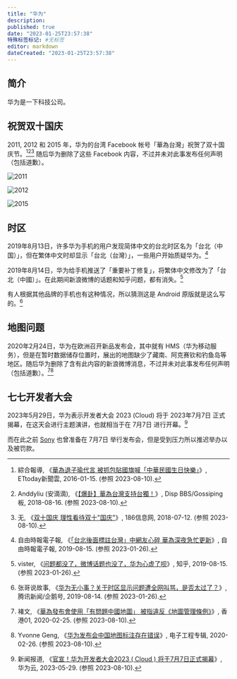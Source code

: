 ```yaml
---
title: "华为"
description:
published: true
date: "2023-01-25T23:57:38"
特殊标签标记: #无标签
editor: markdown
dateCreated: "2023-01-25T23:57:38"
---
```


## 简介

华为是一下科技公司。

## 祝贺双十国庆

2011, 2012 和 2015 年，华为的台湾 Facebook 帐号「華為台灣」祝贺了双十国庆节。[^31024][^gaMAQ][^62835] 随后华为删除了这些 Facebook 内容，不过并未对此事发布任何声明（包括道歉）。

[^31024]: 綜合報導, 《[華為退子瑜代言 被抓包貼國旗喊「中華民國生日快樂」](https://web.archive.org/web/20220930140439/https://star.ettoday.net/news/631024)》, ETtoday新聞雲, 2016-01-15. (参照 2023-08-10).

[^gaMAQ]: Anddyliu (安滴滴), 《[【爆卦】華為台灣支持台獨！](https://archive.is/wip/5mDHQ "https://disp.cc/b/Gossiping/aMAQ")》, Disp BBS/Gossiping板, 2018-08-16. (参照 2023-08-10).

[^62835]: 无, 《[双十国庆 理性看待双十"国庆"](https://web.archive.org/web/20230810112253/https://www.beijing3g186.com/ls/62835.html)》, 186信息网, 2018-07-12. (参照 2023-08-10).

![2011](https://web.archive.org/web/20200323073430_im/http://i.imgur.com/NHctYDR.jpg)

![2012](https://web.archive.org/web/20220930140439im_/https://cdn2.ettoday.net/images/1548/d1548751.jpg)

![2015](https://web.archive.org/web/20220930140439im_/https://cdn2.ettoday.net/images/1548/d1548750.jpg)

## 时区

2019年8月13日，许多华为手机的用户发现简体中文的台北时区名为「台北（中国）」，但在繁体中文时却显示「台北（台灣）」，一些用户开始质疑华为。[^2884929]

[^2884929]: 自由時報電子報, 《[「台北後面標註台灣」中網友心碎 華為深夜急忙更新](https://web.archive.org/web/20191212225828/https://news.ltn.com.tw/news/world/breakingnews/2884929)》, 自由時報電子報, 2019-08-15. (参照 2023-01-26).

2019年8月14日，华为给手机推送了「重要补丁修复」，将繁体中文修改为了「台北（中國）」。在此期间新浪微博的话题和知乎问题，都有消失。[^rU4d2]

[^rU4d2]: vister, 《[问题都没了，微博话题也没了，华为心虚了呗](https://archive.is/rU4d2 "https://www.zhihu.com/question/340399206/answer/789099922")》, 知乎, 2019-08-15. (参照 2023-01-26).

有人根据其他品牌的手机也有这种情况，所以猜测这是 Android 原版就是这么写的。[^A0GSZ]

[^A0GSZ]: 张哥说故事, 《[华为无小事？关于时区显示问题遭全网叫骂，是否太过了？](https://web.archive.org/web/20230125161305/https://new.qq.com/rain/a/20190814A0GSZT00)》, 腾讯新闻/企鹅号, 2019-08-14. (参照 2023-01-26).

## 地图问题

2020年2月24日，华为在欧洲召开新品发布会，其中就有 HMS（华为移动服务），但是在暂时数据储存位置时，展出的地图缺少了藏南、阿克赛钦和钓鱼岛等地区。随后华为删除了含有此内容的新浪微博消息，不过并未对此事发布任何声明（包括道歉）。[^39320][^61113]

[^39320]:  褚文, 《[華為發布會使用「有問題中國地圖」 被指違反《地圖管理條例》](https://web.archive.org/web/20230127015058/https://www.hk01.com/即時中國/439320/華為發布會使用-有問題中國地圖-被指違反-地圖管理條例)》, 香港01, 2020-02-25. (参照 2023-08-10).

[^61113]:  Yvonne Geng, 《[华为发布会中国地图标注存在错误](https://web.archive.org/web/20200311041903/https://www.eet-china.com/news/202002261113.html)》, 电子工程专辑, 2020-02-26. (参照 2023-08-10).

## 七七开发者大会

2023年5月29日，华为表示开发者大会 2023 (Cloud) 将于 2023年7月7日 正式揭幕，在这天会进行主题演讲，也就相当于在 7月7日 进行开幕。[^35071]

[^35071]: 新闻报道, 《[官宣！华为开发者大会2023 ( Cloud ) 将于7月7日正式揭幕](https://web.archive.org/web/20230708003629/https://www.huaweicloud.com/news/2023/20230529103235071.html)》, 华为云, 2023-05-29. (参照 2023-08-10).

而在此之前 [Sony](/company/Sony/index.md#2021年7月新品发布会) 也曾准备在 7月7日 举行发布会，但是受到压力所以推迟举办以及被罚款。
